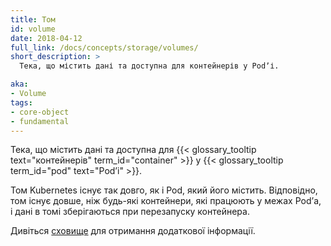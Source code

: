 ```yaml
---
title: Том
id: volume
date: 2018-04-12
full_link: /docs/concepts/storage/volumes/
short_description: >
  Тека, що містить дані та доступна для контейнерів у Podʼі.

aka:
- Volume
tags:
- core-object
- fundamental
---
```

Тека, що містить дані та доступна для {{< glossary_tooltip text="контейнерів" term_id="container" >}} у {{< glossary_tooltip term_id="pod" text="Podʼі" >}}.

<!--more-->

Том Kubernetes існує так довго, як і Pod, який його містить. Відповідно, том існує довше, ніж будь-які контейнери, які працюють у межах Podʼа, і дані в томі зберігаються при перезапуску контейнера.

Дивіться [сховище](/docs/concepts/storage/) для отримання додаткової інформації.
